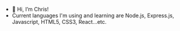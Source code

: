 - 👋 Hi, I’m Chris!
- Current languages I'm using and learning are Node.js, Express.js, Javascript, HTML5, CSS3, React...etc.
